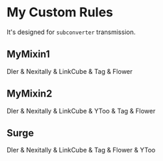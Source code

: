 # My Custom Rules

It's designed for `subconverter` transmission.

## MyMixin1

Dler & Nexitally & LinkCube & Tag & Flower

## MyMixin2

Dler & Nexitally & LinkCube & YToo & Tag & Flower

## Surge

Dler & Nexitally & LinkCube & Tag & Flower & YToo
